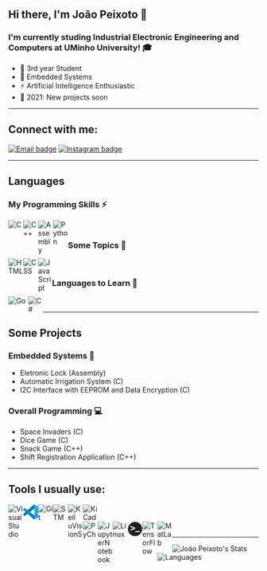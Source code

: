 ## Hi there, I'm João Peixoto 👋
### I'm currently studing Industrial Electronic Engineering and Computers at UMinho University! 🎓

- 🔭 3rd year Student
- 🌱 Embedded Systems
- ⚡ Artificial Intelligence Enthusiastic 
- 🥅 2021: New projects soon

---

## Connect with me:

[![Email badge](https://img.shields.io/badge/-Email-c71610?style=for-the-badge&logo=Gmail&logoColor=white)](mailto:joaopeixotooficial@gmail.com)
[![Instagram badge](https://img.shields.io/badge/-@joaopeixoto_01-critical?style=for-the-badge&logo=Instagram&logoColor=white)](https://www.instagram.com/joaopeixoto_01/)

---

## Languages 

### My Programming Skills ⚡
<img align="left" alt="C" width="30px" src="https://upload.wikimedia.org/wikipedia/commons/1/18/C_Programming_Language.svg" />
<img align="left" alt="C++" width="30px" src="https://upload.wikimedia.org/wikipedia/commons/1/18/ISO_C%2B%2B_Logo.svg" />
<img align="left" alt="Assembly" width="30px" src="https://cdn.fileinfo.com/img/icons/files/128/asm-5072.png" />
<img align="left" alt="Python" width="30px" src="https://upload.wikimedia.org/wikipedia/commons/thumb/c/c3/Python-logo-notext.svg/110px-Python-logo-notext.svg.png" />
</br>

### Some Topics 🧒
<img align="left" alt="HTML" width="30px" src="https://image.flaticon.com/icons/png/512/174/174854.png" />
<img align="left" alt="CSS" width="30px" src="https://image.flaticon.com/icons/png/512/732/732190.png" />
<img align="left" alt="JavaScript" width="28px" src="https://www.pngix.com/pngfile/big/150-1506301_computer-icons-logo-brand-javascript-angle-javascript-logo.png" />
</br>

### Languages to Learn 🙏
<img align="left" alt="Go" width="40px" height="30px" src="https://upload.wikimedia.org/wikipedia/commons/0/05/Go_Logo_Blue.svg" />
<img align="left" alt="C#" width="30px" src="https://image.flaticon.com/icons/png/512/381/381704.png" />
</br>

---

## Some Projects 

### Embedded Systems 🚀
- Eletronic Lock (Assembly)
- Automatic Irrigation System (C)
- I2C Interface with EEPROM and Data Encryption (C)

### Overall Programming 💻
- Space Invaders (C)
- Dice Game (C)
- Snack Game (C++)
- Shift Registration Application (C++)

---

## Tools I usually use:

<img align="left" alt="Visual Studio" width="30px" src="https://upload.wikimedia.org/wikipedia/commons/5/59/Visual_Studio_Icon_2019.svg" />
<img align="left" alt="Visual Studio Code" width="30px" src="https://raw.githubusercontent.com/github/explore/80688e429a7d4ef2fca1e82350fe8e3517d3494d/topics/visual-studio-code/visual-studio-code.png" />
<img align="left" alt="Git" width="30px" src="https://upload.wikimedia.org/wikipedia/commons/thumb/e/e0/Git-logo.svg/1200px-Git-logo.svg.png" />
<img align="left" alt="STM" width="30px" src="https://www.cynetis-embedded.com/assets/svg/st-stm32-logo.svg" />
<img align="left" alt="Keil uVision5" width="30px" down="3px" src="https://upload.wikimedia.org/wikipedia/en/8/8d/Keil_logo.svg" />
<img align="left" alt="KiCad" width="30px" src="https://upload.wikimedia.org/wikipedia/commons/5/59/KiCad-Logo.svg" />
</br></br>
<img align="left" alt="PyCharm" height="40px" width="30px" src="https://upload.wikimedia.org/wikipedia/commons/thumb/1/1d/PyCharm_Icon.svg/1200px-PyCharm_Icon.svg.png" />
<img align="left" alt="JupyterNotebook" width="30px" src="https://4.bp.blogspot.com/-BD3ZGiGy9Ms/WuJdYMbSh3I/AAAAAAACPrc/jePCk-BAX_g3_BED91p_zFgqDBJ4lR_JQCLcBGAs/s1600/jupyter.png" />
<img align="left" alt="Linux" width="30px" src="https://upload.wikimedia.org/wikipedia/commons/3/35/Tux.svg" />
<img align="left" alt="Terminal" width="30px" src="https://raw.githubusercontent.com/github/explore/80688e429a7d4ef2fca1e82350fe8e3517d3494d/topics/terminal/terminal.png" />
<img align="left" alt="TensorFlow" width="30px" src="https://upload.wikimedia.org/wikipedia/commons/thumb/2/2d/Tensorflow_logo.svg/1200px-Tensorflow_logo.svg.png" />
<img align="left" alt="MatLab" width="30px" src="https://upload.wikimedia.org/wikipedia/commons/2/21/Matlab_Logo.png" />

</br>

---

![João Peixoto's Stats](https://github-readme-stats.vercel.app/api?username=joaopeixoto13&&show_icons=true&title_color=ffffff&icon_color=bb2acf&text_color=daf7dc&bg_color=151515)
![Languages](https://github-readme-stats.vercel.app/api/top-langs/?username=joaopeixoto13&show_icons=true&theme=radical)



